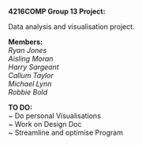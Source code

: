 **4216COMP Group 13 Project:**

Data analysis and visualisation project.

**Members:**\
*Ryan Jones*\
*Aisling Moran*\
*Harry Sargeant*\
*Callum Taylor*\
*Michael Lynn*\
*Robbie Bold*

**TO DO:**\
~ Do personal Visualisations\
~ Work on Design Doc\
~ Streamline and optimise Program